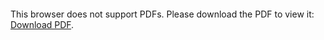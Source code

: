 <object data="christ-in-song/CIS1908pdfs/903.pdf" type="application/pdf" width="100%" height="1024px">
    <embed src="christ-in-song/CIS1908pdfs/903.pdf">
        <p>This browser does not support PDFs. Please download the PDF to view it: <a href="christ-in-song/CIS1908pdfs/903.pdf">Download PDF</a>.</p>
    </embed>
</object>
